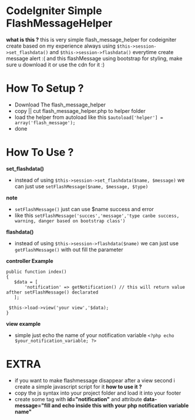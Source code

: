 # CodeIgniter Simple FlashMessageHelper

**what is this ?**
 this is very simple flash_message_helper for codeigniter create based on my experience 
 always using ```$this->session->set_flashdata()``` and ```$this->session->flashdata()``` everytime create message alert :(
 and this flashMessage using bootstrap for styling, make sure u download it or use the cdn for it :)

 # How To Setup ? 
 - Download The flash_message_helper
 - copy || cut flash_message_helper.php to helper folder
 - load the helper from autoload like this ```$autoload['helper'] = array('flash_message');```
 - done

 # How To Use ?
 **set_flashdata()**
 - instead of using ```$this->session->set_flashdata($name, $message)``` we can just use ```setFlashMessage($name, $message, $type)```
 
 **note**
 - ```setFlashMessage()``` just can use $name success and error
 - like this ```setFlashMessage('succes','message','type canbe success, warning, danger based on bootstrap class')```
 
 **flashdata()**
 - instead of using ```$this->session->flashdata($name)``` we can just use ```getFlashMessage()``` with out fill the parameter

 **controller Example**
 ```
 public function index()
 {
 	$data = [
 		'notification' => getNotification() // this will return value afther setFlashMessage() declarated
 	];
  
  $this->load->view('your view','$data);
 }
```
 **view example**
 - simple just echo the name of your notification variable
 ```<?php echo $your_notification_variable; ?>```

 # EXTRA
 - if you want to make flashmessage disappear after a view second i create a simple javascript script for it
 **how to use it ?**
 - copy the js syntax into your project folder and load it into your footer
 - create some tag with **id="notification"** and attribute **data-message="fill and echo inside this with your php notification variable name"**

